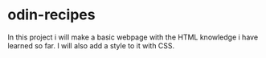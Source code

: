 # odin-recipes
In this project i will make a basic webpage with the HTML knowledge i have learned so far.
I will also add a style to it with CSS.